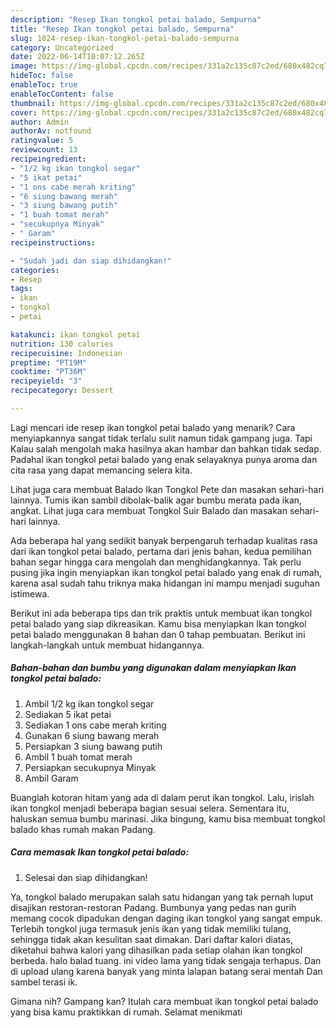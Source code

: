 ```yaml
---
description: "Resep Ikan tongkol petai balado, Sempurna"
title: "Resep Ikan tongkol petai balado, Sempurna"
slug: 1024-resep-ikan-tongkol-petai-balado-sempurna
category: Uncategorized
date: 2022-06-14T10:07:12.265Z
image: https://img-global.cpcdn.com/recipes/331a2c135c87c2ed/680x482cq70/ikan-tongkol-petai-balado-foto-resep-utama.jpg
hideToc: false
enableToc: true
enableTocContent: false
thumbnail: https://img-global.cpcdn.com/recipes/331a2c135c87c2ed/680x482cq70/ikan-tongkol-petai-balado-foto-resep-utama.jpg
cover: https://img-global.cpcdn.com/recipes/331a2c135c87c2ed/680x482cq70/ikan-tongkol-petai-balado-foto-resep-utama.jpg
author: Admin
authorAv: notfound
ratingvalue: 5
reviewcount: 13
recipeingredient:
- "1/2 kg ikan tongkol segar"
- "5 ikat petai"
- "1 ons cabe merah kriting"
- "6 siung bawang merah"
- "3 siung bawang putih"
- "1 buah tomat merah"
- "secukupnya Minyak"
- " Garam"
recipeinstructions:

- "Sudah jadi dan siap dihidangkan!"
categories:
- Resep
tags:
- ikan
- tongkol
- petai

katakunci: ikan tongkol petai 
nutrition: 130 calories
recipecuisine: Indonesian
preptime: "PT19M"
cooktime: "PT36M"
recipeyield: "3"
recipecategory: Dessert

---
```



Lagi mencari ide resep ikan tongkol petai balado yang menarik? Cara menyiapkannya sangat tidak terlalu sulit namun tidak gampang juga. Tapi Kalau salah mengolah maka hasilnya akan hambar dan bahkan tidak sedap. Padahal ikan tongkol petai balado yang enak selayaknya punya aroma dan cita rasa yang dapat memancing selera kita.


Lihat juga cara membuat Balado Ikan Tongkol Pete dan masakan sehari-hari lainnya. Tumis ikan sambil dibolak-balik agar bumbu merata pada ikan, angkat. Lihat juga cara membuat Tongkol Suir Balado dan masakan sehari-hari lainnya.

Ada beberapa hal yang sedikit banyak berpengaruh terhadap kualitas rasa dari ikan tongkol petai balado, pertama dari jenis bahan, kedua pemilihan bahan segar hingga cara mengolah dan menghidangkannya. Tak perlu pusing jika ingin menyiapkan ikan tongkol petai balado yang enak di rumah, karena asal sudah tahu triknya maka hidangan ini mampu menjadi suguhan istimewa.


Berikut ini ada beberapa tips dan trik praktis untuk membuat ikan tongkol petai balado yang siap dikreasikan. Kamu bisa menyiapkan Ikan tongkol petai balado menggunakan 8 bahan dan 0 tahap pembuatan. Berikut ini langkah-langkah untuk membuat hidangannya.

<!--inarticleads1-->

##### Bahan-bahan dan bumbu yang digunakan dalam menyiapkan Ikan tongkol petai balado:

1. Ambil 1/2 kg ikan tongkol segar
1. Sediakan 5 ikat petai
1. Sediakan 1 ons cabe merah kriting
1. Gunakan 6 siung bawang merah
1. Persiapkan 3 siung bawang putih
1. Ambil 1 buah tomat merah
1. Persiapkan secukupnya Minyak
1. Ambil  Garam


Buanglah kotoran hitam yang ada di dalam perut ikan tongkol. Lalu, irislah ikan tongkol menjadi beberapa bagian sesuai selera. Sementara itu, haluskan semua bumbu marinasi. Jika bingung, kamu bisa membuat tongkol balado khas rumah makan Padang. 

<!--inarticleads2-->

##### Cara memasak Ikan tongkol petai balado:


1. Selesai dan siap dihidangkan!

Ya, tongkol balado merupakan salah satu hidangan yang tak pernah luput disajikan restoran-restoran Padang. Bumbunya yang pedas nan gurih memang cocok dipadukan dengan daging ikan tongkol yang sangat empuk. Terlebih tongkol juga termasuk jenis ikan yang tidak memiliki tulang, sehingga tidak akan kesulitan saat dimakan. Dari daftar kalori diatas, diketahui bahwa kalori yang dihasilkan pada setiap olahan ikan tongkol berbeda. halo balad tuang. ini video lama yang tidak sengaja terhapus. Dan di upload ulang karena banyak yang minta lalapan batang serai mentah Dan sambel terasi ik. 

Gimana nih? Gampang kan? Itulah cara membuat ikan tongkol petai balado yang bisa kamu praktikkan di rumah. Selamat menikmati
